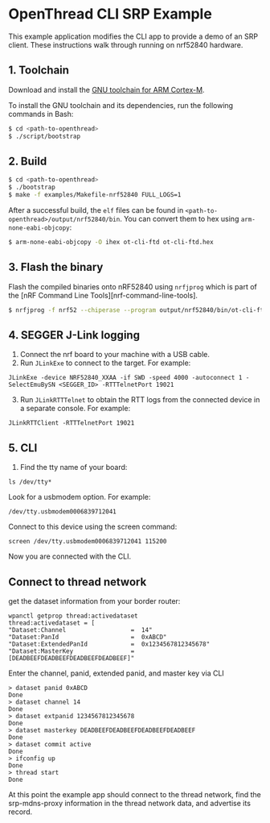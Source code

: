 # OpenThread CLI SRP Example

This example application modifies the CLI app to provide a demo of an SRP client.  These instructions walk through running on nrf52840 hardware.

## 1. Toolchain

Download and install the [GNU toolchain for ARM Cortex-M][gnu-toolchain].

[gnu-toolchain]: https://developer.arm.com/tools-and-software/open-source-software/developer-tools/gnu-toolchain/gnu-rm

To install the GNU toolchain and its dependencies, run the following commands in Bash:

```bash
$ cd <path-to-openthread>
$ ./script/bootstrap
```

## 2. Build

```bash
$ cd <path-to-openthread>
$ ./bootstrap
$ make -f examples/Makefile-nrf52840 FULL_LOGS=1
```

After a successful build, the `elf` files can be found in `<path-to-openthread>/output/nrf52840/bin`. You can convert them to hex using `arm-none-eabi-objcopy`:

```bash
$ arm-none-eabi-objcopy -O ihex ot-cli-ftd ot-cli-ftd.hex
```

## 3. Flash the binary

Flash the compiled binaries onto nRF52840 using `nrfjprog` which is part of the [nRF Command Line Tools][nrf-command-line-tools].

```bash
$ nrfjprog -f nrf52 --chiperase --program output/nrf52840/bin/ot-cli-ftd.hex --reset
```

## 4. SEGGER J-Link logging


1. Connect the nrf board to your machine with a USB cable.
2. Run `JLinkExe` to connect to the target. For example:

```
JLinkExe -device NRF52840_XXAA -if SWD -speed 4000 -autoconnect 1 -SelectEmuBySN <SEGGER_ID> -RTTTelnetPort 19021
```

3. Run `JLinkRTTTelnet` to obtain the RTT logs from the connected device in a separate console. For example:

```
JLinkRTTClient -RTTTelnetPort 19021
```

## 5. CLI
1.  Find the tty name of your board:

```
ls /dev/tty*
```
Look for a usbmodem option.  For example:
```
/dev/tty.usbmodem0006839712041
```
Connect to this device using the screen command:

```shell
screen /dev/tty.usbmodem0006839712041 115200
```

Now you are connected with the CLI.

## Connect to thread network

get the dataset information from your border router:

```
wpanctl getprop thread:activedataset
thread:activedataset = [
"Dataset:Channel                  =  14" 
"Dataset:PanId                    =  0xABCD" 
"Dataset:ExtendedPanId            =  0x1234567812345678" 
"Dataset:MasterKey                =  [DEADBEEFDEADBEEFDEADBEEFDEADBEEF]" 
```
Enter the channel, panid, extended panid, and master key via CLI

```
> dataset panid 0xABCD
Done
> dataset channel 14
Done
> dataset extpanid 1234567812345678
Done
> dataset masterkey DEADBEEFDEADBEEFDEADBEEFDEADBEEF
Done
> dataset commit active
Done
> ifconfig up
Done
> thread start
Done
```

At this point the example app should connect to the thread network, find the srp-mdns-proxy information in the thread network data, and advertise its record.